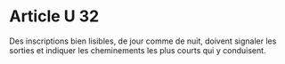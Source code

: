 # Article U 32

Des inscriptions bien lisibles, de jour comme de nuit, doivent signaler les sorties et indiquer les cheminements les plus courts qui y conduisent.
